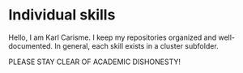 # Individual skills
Hello, I am Karl Carisme. I keep my repositories organized and well-documented. In general, each skill exists in a cluster subfolder.


PLEASE STAY CLEAR OF ACADEMIC DISHONESTY!
